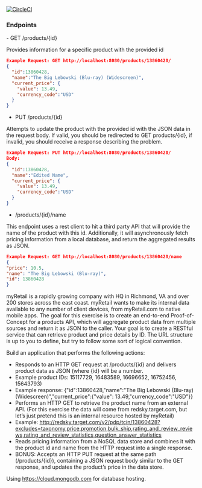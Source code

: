 [![CircleCI](https://circleci.com/gh/CharlesMulic/target_myretail.svg?style=svg)](https://circleci.com/gh/CharlesMulic/target_myretail)

<h3>Endpoints</h3>
- GET /products/{id}
<p>Provides information for a specific product with the provided id</p>

```json
Example Request: GET http://localhost:8080/products/13860428/
{
  "id":13860428,
  "name":"The Big Lebowski (Blu-ray) (Widescreen)",
  "current_price": {
    "value": 13.49,
    "currency_code":"USD"
  }
}
```

- PUT /products/{id}
<p>Attempts to update the product with the provided id with the JSON data in the request body. If valid, you should be redirected to GET products/{id}, if invalid, you should receive a response describing the problem.</p>

```json
Example Request: PUT http://localhost:8080/products/13860428/
Body:
{
  "id":13860428,
  "name":"Edited Name",
  "current_price": {
    "value": 13.49,
    "currency_code":"USD"
  }
}
```

- /products/{id}/name

This endpoint uses a rest client to hit a third party API that will provide the name of the product with this id. Additionally, it will asynchronously fetch pricing information from a local database, and return the aggregated results as JSON.

```json
Example Request: GET http://localhost:8080/products/13860428/name
{
"price": 10.5,
"name": "The Big Lebowski (Blu-ray)",
"id": 13860428
}
```


myRetail is a rapidly growing company with HQ in Richmond, VA and over 200 stores across the east coast. myRetail wants to make its internal data available to any number of client devices, from myRetail.com to native mobile apps. 
The goal for this exercise is to create an end-to-end Proof-of-Concept for a products API, which will aggregate product data from multiple sources and return it as JSON to the caller. 
Your goal is to create a RESTful service that can retrieve product and price details by ID. The URL structure is up to you to define, but try to follow some sort of logical convention.

Build an application that performs the following actions: 
* Responds to an HTTP GET request at /products/{id} and delivers product data as JSON (where {id} will be a number. 
* Example product IDs: 15117729, 16483589, 16696652, 16752456, 15643793) 
* Example response: {"id":13860428,"name":"The Big Lebowski (Blu-ray) (Widescreen)","current_price":{"value": 13.49,"currency_code":"USD"}}
* Performs an HTTP GET to retrieve the product name from an external API. (For this exercise the data will come from redsky.target.com, but let’s just pretend this is an internal resource hosted by myRetail)  
* Example: http://redsky.target.com/v2/pdp/tcin/13860428?excludes=taxonomy,price,promotion,bulk_ship,rating_and_review_reviews,rating_and_review_statistics,question_answer_statistics
* Reads pricing information from a NoSQL data store and combines it with the product id and name from the HTTP request into a single response.  
* BONUS: Accepts an HTTP PUT request at the same path (/products/{id}), containing a JSON request body similar to the GET response, and updates the product’s price in the data store.

Using https://cloud.mongodb.com for database hosting. 